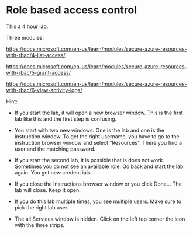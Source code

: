 # Role based access control

This a 4 hour lab.

Three modules:

https://docs.microsoft.com/en-us/learn/modules/secure-azure-resources-with-rbac/4-list-access/

https://docs.microsoft.com/en-us/learn/modules/secure-azure-resources-with-rbac/5-grant-access/

https://docs.microsoft.com/en-us/learn/modules/secure-azure-resources-with-rbac/6-view-activity-logs/

Hint:
- If you start the lab, it will open a new browser window. This is the first lab like this and the first step is confusing.

- You start with two new windows. One is the lab and one is the instruction window. To get the right username, you have to go to the instruction browser window and select "Resources". There you find a user and the matching password.
- If you start the second lab, it is possible that is does not work. Sometimes you do not see an available role. Go back and start the lab again. You get new credent
ials.
- If you close the Instructions browser window or you click Done... The lab will close. Keep it open.
- If you do this lab multiple times, you see multiple users. Make sure to pick the right lab user.
- The all Services window is hidden. Click on the left top corner the icon with the three strips.
